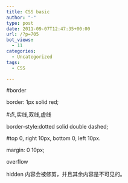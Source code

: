 ```yaml
---
title: CSS basic
author: "-"
type: post
date: 2011-09-07T12:47:35+00:00
url: /?p=705
bot_views:
  - 11
categories:
  - Uncategorized
tags:
  - CSS

---
```

#border
  
border: 1px solid red;
  
#点,实线,双线,虚线
  
border-style:dotted solid double dashed;

#top 0, right 10px, bottom 0, left 10px.
  
margin: 0 10px;


overflow

hidden 内容会被修剪，并且其余内容是不可见的。